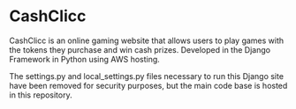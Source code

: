 # CashClicc
CashClicc is an online gaming website that allows users to play games with the tokens they purchase and win cash prizes. Developed in the Django Framework in Python using AWS hosting.

The settings.py and local_settings.py files necessary to run this Django site have been removed for security purposes, but the main code base is hosted in this repository.
